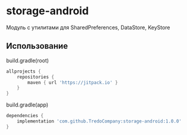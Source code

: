 # storage-android
Модуль c утилитами для SharedPreferences, DataStore, KeyStore

## **Использование**

build.gradle(root)
```groovy
allprojects {
    repositories {
        maven { url 'https://jitpack.io' }
    }
}
```

build.gradle(app)
```groovy
dependencies {
    implementation 'com.github.TredoCompany:storage-android:1.0.0'
}
```
